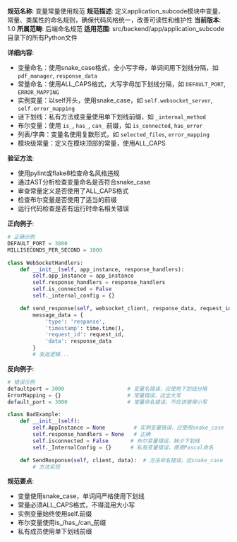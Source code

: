 **规范名称**: 变量常量使用规范
**规范描述**: 定义application_subcode模块中变量、常量、类属性的命名规则，确保代码风格统一，改善可读性和维护性
**当前版本**: 1.0
**所属范畴**: 后端命名规范
**适用范围**: src/backend/app/application_subcode 目录下的所有Python文件

**详细内容**:
- 变量命名：使用snake_case格式，全小写字母，单词间用下划线分隔，如 `pdf_manager`, `response_data`
- 常量命名：使用ALL_CAPS格式，大写字母加下划线分隔，如 `DEFAULT_PORT`, `ERROR_MAPPING`
- 实例变量：以self开头，使用snake_case，如 `self.websocket_server`, `self.error_mapping`
- 谜下划线：私有方法或变量使用单下划线前缀，如 `_internal_method`
- 布尔变量：使用 `is_`, `has_`, `can_` 前缀，如 `is_connected`, `has_error`
- 列表/字典：变量名使用复数形式，如 `selected_files`, `error_mapping`
- 模块级常量：定义在模块顶部的常量，使用ALL_CAPS

**验证方法**:
- 使用pylint或flake8检查命名风格违规
- 通过AST分析检查变量命名是否符合snake_case
- 审查常量定义是否使用了ALL_CAPS格式
- 检查布尔变量是否使用了适当的前缀
- 运行代码检查是否有运行时命名相关错误

**正向例子**:
```python
# 正确示例
DEFAULT_PORT = 3000
MILLISECONDS_PER_SECOND = 1000

class WebSocketHandlers:
    def __init__(self, app_instance, response_handlers):
        self.app_instance = app_instance
        self.response_handlers = response_handlers
        self.is_connected = False
        self._internal_config = {}

    def send_response(self, websocket_client, response_data, request_id=None):
        message_data = {
            'type': 'response',
            'timestamp': time.time(),
            'request_id': request_id,
            'data': response_data
        }
        # 发送逻辑...
```

**反向例子**:
```python
# 错误示例
defaultport = 3000                    # 变量名错误，应使用下划线分隔
ErrorMapping = {}                     # 常量错误，应全大写
default_port = 3000                   # 常量命名错误，不应该使用小写

class BadExample:
    def __init__(self):
        self.AppInstance = None         # 实例变量错误，应使用snake_case
        self.response_handlers = None   # 正确
        self.isconnected = False       # 布尔变量错误，缺少下划线
        self._InternalConfig = {}      # 私有变量错误，使用Pascal命名

    def SendResponse(self, client, data):  # 方法命名错误，应snake_case
        # 方法实现
```

**规范要点**:
- 变量使用snake_case，单词间严格使用下划线
- 常量必须ALL_CAPS格式，不得混用大小写
- 实例变量始终使用self.前缀
- 布尔变量使用is_/has_/can_前缀
- 私有成员使用单下划线前缀